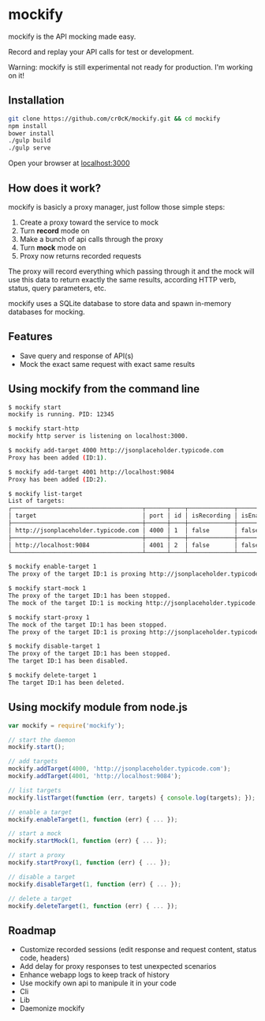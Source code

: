 # mockify

mockify is the API mocking made easy.

Record and replay your API calls for test or development.

Warning: mockify is still experimental not ready for production. I'm working on it!

## Installation

``` bash
git clone https://github.com/cr0cK/mockify.git && cd mockify
npm install
bower install
./gulp build
./gulp serve
```

Open your browser at [localhost:3000](http://localhost:3000)

## How does it work?

mockify is basicly a proxy manager, just follow those simple steps:

1. Create a proxy toward the service to mock
1. Turn **record** mode on
1. Make a bunch of api calls through the proxy
1. Turn **mock** mode on
1. Proxy now returns recorded requests

The proxy will record everything which passing through it and the mock will use this data to return exactly the same results, according HTTP verb, status, query parameters, etc.

mockify uses a SQLite database to store data and spawn in-memory databases for mocking.

## Features

* Save query and response of API(s)
* Mock the exact same request with exact same results

## Using mockify from the command line

``` bash
$ mockify start
mockify is running. PID: 12345

$ mockify start-http
mockify http server is listening on localhost:3000.

$ mockify add-target 4000 http://jsonplaceholder.typicode.com
Proxy has been added (ID:1).

$ mockify add-target 4001 http://localhost:9084
Proxy has been added (ID:2).

$ mockify list-target
List of targets:
┌─────────────────────────────────────┬──────┬────┬─────────────┬───────────┬───────────┬──────────┐
│ target                              │ port │ id │ isRecording │ isEnabled │ isRunning │ isMocked │
├─────────────────────────────────────┼──────┼────┼─────────────┼───────────┼───────────┼──────────┤
│ http://jsonplaceholder.typicode.com │ 4000 │ 1  │ false       │ false     │ false     │ false    │
├─────────────────────────────────────┼──────┼────┼─────────────┼───────────┼───────────┼──────────┤
│ http://localhost:9084               │ 4001 │ 2  │ false       │ false     │ false     │ false    │
└─────────────────────────────────────┴──────┴────┴─────────────┴───────────┴───────────┴──────────┘

$ mockify enable-target 1
The proxy of the target ID:1 is proxing http://jsonplaceholder.typicode.com on localhost:4000.

$ mockify start-mock 1
The proxy of the target ID:1 has been stopped.
The mock of the target ID:1 is mocking http://jsonplaceholder.typicode.com records on localhost:4000.

$ mockify start-proxy 1
The mock of the target ID:1 has been stopped.
The proxy of the target ID:1 is proxing http://jsonplaceholder.typicode.com on localhost:4000.

$ mockify disable-target 1
The proxy of the target ID:1 has been stopped.
The target ID:1 has been disabled.

$ mockify delete-target 1
The target ID:1 has been deleted.
```

## Using mockify module from node.js

``` js
var mockify = require('mockify');

// start the daemon
mockify.start();

// add targets
mockify.addTarget(4000, 'http://jsonplaceholder.typicode.com');
mockify.addTarget(4001, 'http://localhost:9084');

// list targets
mockify.listTarget(function (err, targets) { console.log(targets); });

// enable a target
mockify.enableTarget(1, function (err) { ... });

// start a mock
mockify.startMock(1, function (err) { ... });

// start a proxy
mockify.startProxy(1, function (err) { ... });

// disable a target
mockify.disableTarget(1, function (err) { ... });

// delete a target
mockify.deleteTarget(1, function (err) { ... });
```

## Roadmap

* Customize recorded sessions (edit response and request content, status code, headers)
* Add delay for proxy responses to test unexpected scenarios
* Enhance webapp logs to keep track of history
* Use mockify own api to manipule it in your code
* Cli
* Lib
* Daemonize mockify

